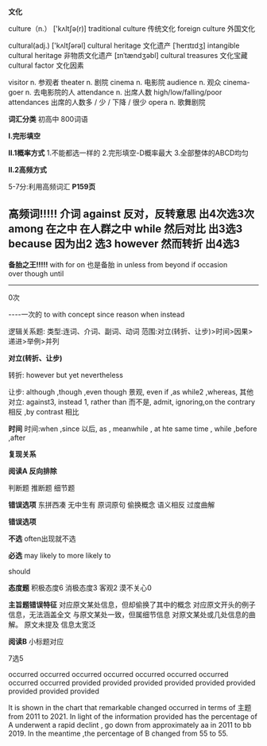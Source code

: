 

**文化**

culture（n.） ['kʌltʃə(r)]
traditional culture 传统文化
foreign culture 外国文化


cultural(adj.) ['kʌltʃərəl]
cultural heritage 文化遗产 [ˈherɪtɪdʒ]
intangible cultural heritage 非物质文化遗产 [ɪnˈtændʒəbl]
cultural treasures 文化宝藏
cultural factor 文化因素

visitor n. 参观者
theater n. 剧院
cinema n. 电影院
audience n. 观众
cinema-goer n. 去电影院的人
attendance n. 出席人数
high/low/falling/poor attendances
出席的人数多 / 少 / 下降 / 很少
opera n. 歌舞剧院

**词汇分类**
初高中
800词语






**I.完形填空**

**II.1概率方式**
1.不能都选一样的
2.完形填空-D概率最大
3.全部整体的ABCD均匀


**II.2高频方式**

5-7分:利用高频词汇
**P159页**


**高频词!!!!!**
介词
**against 反对，反转意思** 出4次选3次
**among** 在之中 在人群之中
**while**  然后对比 出3选3
**because** 因为出2 选3
**however** 然而转折  出4选3
-----------------------------------
**备胎之王!!!!!**
with
for 
on 也是备胎
in 
unless 
from 
beyond
if
occasion  
over
though
until 

---------------------------------
0次


----一次的
to 
with
concept
since
reason
when
instead





逻辑关系题:
类型:连词、介词、副词、动词
范围:对立(转折、让步)>时间>因果>递进>举例>并列


**对立(转折、让步)**


转折: however  but yet nevertheless

让步: although ,though ,even though 景观, even if ,as  while2 ,whereas,
其他对立: against3, instead 1, rather than 而不是, admit, ignoring,on the contrary 相反
,by contrast 相比

**时间**
时间:when ,since 以后, as , meanwhile , at hte same time , while ,before ,after







**复现关系**




**阅读A 反向排除**

判断题
推断题
细节题


**错误选项**
东拼西凑
无中生有
原词原句
偷换概念
语义相反
过度曲解



**错误选项**

**不选**
often出现就不选


**必选**
may likely to 
more likely to 

should


**态度题**
积极态度6 
消极态度3
客观2
漠不关心0 



**主旨题错误特征**
对应原文某处信息，但却偷换了其中的概念
对应原文开头的例子信息，无法涵盖全文
与原文某处一致，但属细节信息
对原文某处或几处信息的曲解。
原文未提及
信息太宽泛




**阅读B**
小标题对应


7选5








occurred occurred occurred occurred  occurred occurred  occurred occurred occurred
provided provided provided provided provided provided provided provided provided 


It is shown in the chart that remarkable changed occurred in terms of 主题 from 2011 to 2021.
In light of the information provided  has the percentage of A underwent a rapid  declint , go down from  approximately
aa in 2011 to bb 2019.
In the meantime ,the percentage of B changed from 55 to 55.

 















